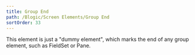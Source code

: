 ```yaml
---
title: Group End
path: /Blogic/Screen Elements/Group End
sortOrder: 33
---
```


This element is just a "dummy element", which marks the end of any group element, such as FieldSet or Pane.



